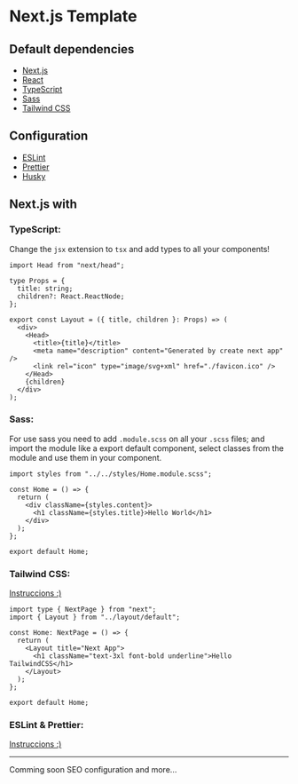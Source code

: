 # Next.js Template

## Default dependencies

- [Next.js](https://nextjs.org/)
- [React](https://reactjs.org/)
- [TypeScript](https://www.typescriptlang.org/)
- [Sass](https://sass-lang.com/)
- [Tailwind CSS](https://tailwindcss.com/)

## Configuration

- [ESLint](https://eslint.org/)
- [Prettier](https://prettier.io/)
- [Husky](https://husky.neo4j.com/)

## Next.js with

### TypeScript:

Change the `jsx` extension to `tsx` and add types to all your components!

```tsx
import Head from "next/head";

type Props = {
  title: string;
  children?: React.ReactNode;
};

export const Layout = ({ title, children }: Props) => (
  <div>
    <Head>
      <title>{title}</title>
      <meta name="description" content="Generated by create next app" />
      <link rel="icon" type="image/svg+xml" href="./favicon.ico" />
    </Head>
    {children}
  </div>
);
```

### Sass:

For use sass you need to add `.module.scss`
on all your `.scss` files; and import the module like a export default component, select classes from the module and use them in your component.

```tsx
import styles from "../../styles/Home.module.scss";

const Home = () => {
  return (
    <div className={styles.content}>
      <h1 className={styles.title}>Hello World</h1>
    </div>
  );
};

export default Home;
```

### Tailwind CSS:

[Instruccions :)](https://tailwindcss.com/docs/guides/nextjs)

```tsx
import type { NextPage } from "next";
import { Layout } from "../layout/default";

const Home: NextPage = () => {
  return (
    <Layout title="Next App">
      <h1 className="text-3xl font-bold underline">Hello TailwindCSS</h1>
    </Layout>
  );
};

export default Home;
```

### ESLint & Prettier:

[Instruccions :)](https://agreeable-snarl-5a7.notion.site/Configuraci-n-ESLINT-y-PRETTIER-df09e4205ac4426a975de093b7a34e17)

---

Comming soon SEO configuration and more...
